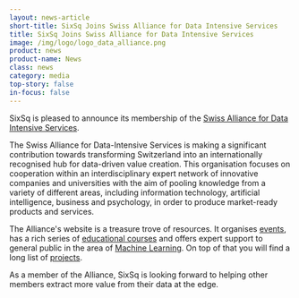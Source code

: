 ```yaml
---
layout: news-article
short-title: SixSq Joins Swiss Alliance for Data Intensive Services
title: SixSq Joins Swiss Alliance for Data Intensive Services
image: /img/logo/logo_data_alliance.png
product: news
product-name: News
class: news
category: media
top-story: false
in-focus: false
---
```


SixSq is pleased to announce its membership of the [Swiss Alliance for Data Intensive Services](https://data-service-alliance.ch/). 

The Swiss Alliance for Data-Intensive Services is making a significant contribution towards transforming Switzerland into an internationally recognised hub for data-driven value creation. This organisation focuses on cooperation within an interdisciplinary expert network of innovative companies and universities with the aim of pooling knowledge from a variety of different areas, including information technology, artificial intelligence, business and psychology, in order to produce market-ready products and services.

The Alliance's website is a treasure trove of resources. It organises [events](https://data-service-alliance.ch/events), has a rich series of [educational courses](https://data-service-alliance.ch/education) and offers expert support to general public in the area of [Machine Learning](https://data-innovation.org/machine-learning-clinic/). On top of that you will find a long list of [projects](https://data-innovation.org/projects/).

As a member of the Alliance, SixSq is looking forward to helping other members extract more value from their data at the edge.

 